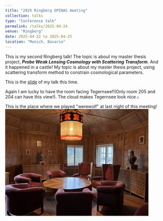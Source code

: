 ```yaml
---
title: "2025 Ringberg OPINAS meeting"
collection: talks
type: "Conference talk"
permalink: /talks/2025-04-24
venue: "Ringberg"
date: 2025-04-22 to 2025-04-25
location: "Munich, Bavaria"
---
```


This is my second Ringberg talk! The topic is about my master thesis project, _**Probe Weak Lensing Cosmology with Scattering Transform**_. And it happened in a castle! My topic is about my master thesis project, using scattering transform method to constrain cosmological parameters.  

This is the <a href="https://chen-sijin.github.io/Sijin-Chen.github.io/files/talk_slides/2025_Ringberg_talk.pdf" target="_blank">slide</a> of my talk this time. 


Again I am lucky to have the room facing Tegernsee!!(Only room 205 and 204 can have this view!). The cloud makes Tegernsee look nice
<img src="../images/2025-Ringberg-OPINAS-Tegernsee/2025-Ringberg-Tegernsee.jpg"  style="zoom: 40%;" />

This is the place where we played "werewolf" at last night of this meeting!
<img src="../images/2025-Ringberg-OPINAS-meeting/2025-Ringberg-werewolf.jpg"  style="zoom: 45%;" />


